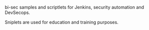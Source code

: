 bi-sec samples and scriptlets for Jenkins, security automation and DevSecops. 

Sniplets are used for education and training purposes.
